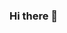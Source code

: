 ### Hi there 👋

<!--
# Hi there! 👋 I'm Oluwaseun

## About Me

I'm an aspiring Software Engineer with a passion for Software development and a strong foundation in computer science. Currently pursuing my BSc in Computer Science at the University of London, I'm excited to make a meaningful impact in the tech world through coding.
I have strong interest in software Development and a deep love for coding and problem-solving. My journey in the tech world has been marked by Scroll Game Project with P5.js. 


🚀 **Career Goal**:
My ultimate goal is to transition into a Software Engineer role, where I can leverage my skills and knowledge to create innovative solutions, optimize processes, and contribute to the ever-evolving world of technology.


- 💼 I'm actively seeking opportunities in entry level Software Engineering/Javascript Developer positions.
- 🌱 I'm actively learning reactJS and looking forward to other javascript framework.
- 🌱 I'm actively learning algrothrim and data structure.
- 🔭 I'm constantly exploring new technologies and building cool projects.

🌟 **Professional Highlights**:
- 💻 **Google IT Support Specialist Certified**: Recently earned the Google IT Support Specialist certification, enhancing my IT troubleshooting and problem-solving skills.
- 🌐 **JavaScript Developer**: Proficient in JavaScript, HTML, and CSS, with hands-on experience in web development and currently learning JavaScript frameworks like React.

## Skills
- IT Support
- Troubleshooting
- Problem Solving
- Teamwork


Here are some of the technologies and tools I'm familiar with:

- 💻 HTML
- 💻 CSS
- 💻 Javascript
- 💻 Node.js
- 💻 P5.js


## Projects

Here are a few projects I'm proud of:

- Scroll game Project



Feel free to explore more of my projects on GitHub Profile Link.

## Connect with Me

I'm always open to connecting with fellow developers, collaborating on exciting projects, or just having a friendly chat. You can find me on:

- 📧 DevOluwaseun@gmail.com
- 💼 [LinkedIn](https://www.linkedin.com/in/yourprofile/)
- 🐦 Instagram (https://Instagram.com/DevOluwaseun)
- 🌐 Personal Website coming soon

## Let's Code Together!

If you're interested in collaborating on a project, discussing tech trends, or just want to say hi, feel free to reach out. Let's build something amazing together! 🌟

-->
